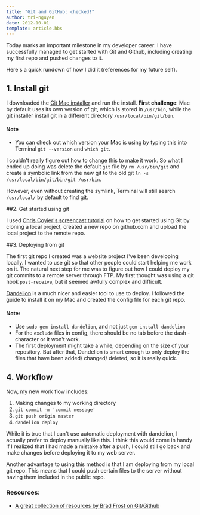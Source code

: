 ```yaml
---
title: "Git and GitHub: checked!"
author: tri-nguyen
date: 2012-10-01
template: article.hbs
---
```


Today marks an important milestone in my developer career: I have successfully managed to get started with Git and Github, including creating my first repo and pushed changes to it.

Here's a quick rundown of how I did it (references for my future self).

<span class="more"></span>

## 1. Install git
I downloaded the [Git Mac installer](http://git-scm.com/downloads) and run the install.
**First challenge**: Mac by default uses its own version of git, which is stored in `/usr/bin`, while the git installer install git in a different directory `/usr/local/bin/git/bin`.

#### Note

- You can check out which version your Mac is using by typing this into Terminal `git --version` and `which git`.

I couldn't really figure out how to change this to make it work. So what I ended up doing was delete the default `git` file by `rm /usr/bin/git` and create a symbolic link from the new git to the old git `ln -s /usr/local/bin/git/bin/git /usr/bin`.

However, even without creating the symlink, Terminal will still search `/usr/local/` by default to find git.

##2. Get started using git

I used [Chris Coyier's screencast tutorial](http://css-tricks.com/video-screencasts/101-lets-suck-at-github-together/) on how to get started using Git by cloning a local project, created a new repo on github.com and upload the local project to the remote repo.

##3. Deploying from git

The first git repo I created was a website project I've been developing locally. I wanted to use git so that other people could start helping me work on it.
The natural next step for me was to figure out how I could deploy my git commits to a remote server through FTP.
My first thought was using a git hook `post-receive`, but it seemed awfully complex and difficult.

[Dandelion](https://github.com/scttnlsn/dandelion) is a much nicer and easier tool to use to deploy. I followed the guide to install it on my Mac and created the config file for each git repo.

#### Note:

- Use `sudo gem install dandelion`, and not just `gem install dandelion`
- For the `exclude` files in config, there should be no tab before the dash - character or it won't work.
- The first deployment might take a while, depending on the size of your repository. But after that, Dandelion is smart enough to only deploy the files that have been added/ changed/ deleted, so it is really quick.

## 4. Workflow
Now, my new work flow includes:

1. Making changes to my working directory
2. `git commit -m 'commit message'`
3. `git push origin master`
4. `dandelion deploy`

While it is true that I can't use automatic deployment with dandelion, I actually prefer to deploy manually like this. I think this would come in handy if I realized that I had made a mistake after a push, I could still go back and make changes before deploying it to my web server.

Another advantage to using this method is that I am deploying from my local git repo. This means that I could push certain files to the server without having them included in the public repo.

### Resources:

- [A great collection of resources by Brad Frost on Git/Github](https://plus.google.com/103751101313992876152/posts/XRT3CsuwBTo)
